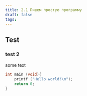 ```yaml
---
title: 2.1 Пишем простую программу
draft: false
tags:
---
```

## Test
### test 2

some text

```c
int main (void){
	printf ("Hello world!\n");
	return 0;
}
```